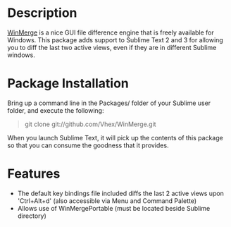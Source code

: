 Description
===========
[WinMerge](http://winmerge.org/) is a nice GUI file difference engine that is freely available for Windows. This package adds support to Sublime Text 2 and 3 for allowing you to diff the last two active views, even if they are in different Sublime windows.

Package Installation
====================
Bring up a command line in the Packages/ folder of your Sublime user folder, and execute the following:
> git clone git://github.com/Vhex/WinMerge.git

When you launch Sublime Text, it will pick up the contents of this package so that you can consume the goodness that it provides.

Features
========
* The default key bindings file included diffs the last 2 active views upon 'Ctrl+Alt+d' (also accessible via Menu and Command Palette)
* Allows use of WinMergePortable (must be located beside Sublime directory)
